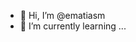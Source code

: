 - 👋 Hi, I’m @ematiasm
- 🌱 I’m currently learning ...

<!---
ematiasm/ematiasm is a ✨ special ✨ repository because its `README.md` (this file) appears on your GitHub profile.
You can click the Preview link to take a look at your changes.
--->
